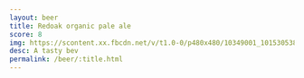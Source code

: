 ```yaml
---
layout: beer
title: Redoak organic pale ale
score: 8
img: https://scontent.xx.fbcdn.net/v/t1.0-0/p480x480/10349001_10153053839393745_466238167460813515_n.jpg?oh=4d78969115a1403b31352fea058df48e&oe=58D9EE6C
desc: A tasty bev
permalink: /beer/:title.html
---
```

